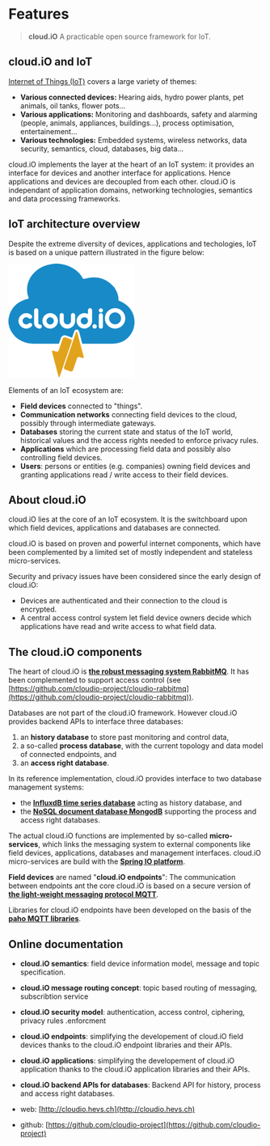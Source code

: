 # Features #

> **cloud.iO** A practicable open source framework for IoT.

## cloud.iO and IoT ##

[Internet of Things (IoT)](https://en.wikipedia.org/wiki/Internet_of_things) covers a large variety of themes:

- **Various connected devices:** Hearing aids, hydro power plants, pet animals, oil tanks, flower pots...
- **Various applications:** Monitoring and dashboards, safety and alarming (people, animals,  appliances, buildings...), process optimisation, entertainement...
- **Various technologies:** Embedded systems, wireless networks, data security, semantics, cloud, databases, big data...

cloud.iO implements the layer at the heart of an IoT system: it provides an interface for  devices and another interface for applications. Hence applications and devices are decoupled  from each other.
cloud.iO is independant of application domains, networking technologies, semantics and data processing frameworks.

## IoT architecture overview ##

Despite the extreme diversity of devices, applications and techologies, IoT is based on a unique pattern illustrated in the figure below:

![Architecture of an IoT ecosystem](figs/logo.png)

Elements of an IoT ecosystem are:

- **Field devices** connected to "things".
- **Communication networks** connecting field devices to the cloud, possibly through intermediate gateways.
- **Databases** storing the current state and status of the IoT world, historical values and the access rights needed to enforce privacy rules.
- **Applications** which are processing field data and possibly also controlling field devices.
- **Users**: persons or entities (e.g. companies) owning field devices and granting applications read / write access to their field devices.

## About cloud.iO ##

cloud.iO lies at the core of an IoT ecosystem. It is the switchboard upon which field devices, applications and databases are connected.

cloud.iO is based on proven and powerful internet components, which have been complemented by a limited set of mostly independent and stateless micro-services.

Security and privacy issues have been considered since the early design of cloud.iO:

- Devices are authenticated and their connection to the cloud is encrypted.
- A central access control system let field device owners decide which applications have read and write access to what field data.


## The cloud.iO components ##


The heart of cloud.iO is **[the robust messaging system RabbitMQ](https://www.rabbitmq.com/)**. It has been complemented to support access control (see [https://github.com/cloudio-project/cloudio-rabbitmq](https://github.com/cloudio-project/cloudio-rabbitmq)).

Databases are not part of the cloud.iO framework. However cloud.iO provides backend APIs to interface three databases:

1. an **history database** to store past monitoring and control data,
2. a so-called **process database**, with the current topology and data model of connected endpoints, and
3. an **access right database**.

In its reference implementation, cloud.iO provides interface to two database management systems:

- the **[InfluxdB time series database](https://influxdata.com)** acting as history database, and
- the **[NoSQL document database MongodB](http://mongodb.com)** supporting the process and access right databases.

The actual cloud.iO functions are implemented by so-called **micro-services**, which links the messaging system to external components like field devices, applications, databases and management interfaces. cloud.iO micro-services are build with the **[Spring IO platform](http://http://spring.io/)**.

**Field devices** are named "**cloud.iO endpoints**": The communication between endpoints ant the core cloud.iO is based on a secure version of **[the light-weight messaging protocol MQTT](http://mqtt.org)**.

Libraries for cloud.iO endpoints have been developed on the basis of the **[paho  MQTT libraries](http://eclipse.org/paho)**.

## Online documentation ##

- **cloud.iO semantics**: field device information model, message and topic specification.
- **cloud.iO message routing concept**: topic based routing of messaging, subscribtion service
- **cloud.iO security model**: authentication, access control, ciphering, privacy rules .enforcment
- **cloud.iO endpoints**: simplifying the developement of cloud.iO field devices thanks to the cloud.iO endpoint libraries and their APIs.
- **cloud.iO applications**: simplifying the developement of cloud.iO application thanks to the cloud.iO application libraries and their APIs.
- **cloud.iO backend APIs for databases**: Backend API for history, process and access right databases.


- web: [http://cloudio.hevs.ch](http://cloudio.hevs.ch)
- github: [https://github.com/cloudio-project](https://github.com/cloudio-project)


